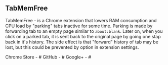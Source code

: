 TabMemFree
----

TabMemFree - is a Chrome extension that lowers RAM consumption and CPU load by &quot;parking&quot; tabs inactive for some time.
Parking is made by forwarding tab to an empty page similar to `about:blank`.
Later on, when you click on a parked tab, it is sent back to the original page by going one stap back in it's history.
The side effect is that &quot;forward&quot; history of tab may be lost, but this could be prevented by option in extension settings.</p>

Chrome Store - #
GitHub - #
Google+ - #
